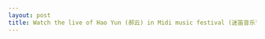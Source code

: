 ```yaml
---
layout: post
title: Watch the live of Hao Yun (郝云) in Midi music festival (迷笛音乐节) in Shenzhen.
---
```

